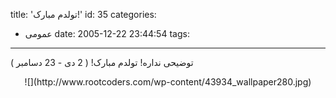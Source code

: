 title: 'تولدم مبارک!'
id: 35
categories:
  - عمومی
date: 2005-12-22 23:44:54
tags:
---

توضیحی نداره! تولدم مبارک!
( 2 دی - 23 دسامبر )
<center>![](http://www.rootcoders.com/wp-content/43934_wallpaper280.jpg) </center>